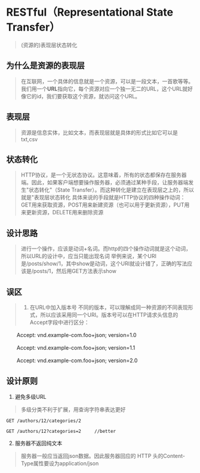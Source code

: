 # RESTful（Representational State Transfer）
>(资源的)表现层状态转化
>

## 为什么是资源的表现层
>在互联网，一个具体的信息就是一个资源，可以是一段文本，一首歌等等。我们用一个**URL**指向它，每个资源对应一个独一无二的URL，这个URL就好像它的id，我们要获取这个资源，就访问这个URL。
>

## 表现层
> 资源是信息实体，比如文本，而表现层就是具体的形式比如它可以是txt,csv
> 

## 状态转化
>HTTP协议，是一个无状态协议。这意味着，所有的状态都保存在服务器端。因此，如果客户端想要操作服务器，必须通过某种手段，让服务器端发生"状态转化"（State Transfer）。而这种转化是建立在表现层之上的，所以就是"表现层状态转化
>具体来说的手段就是HTTP协议的四种操作动词：GET用来获取资源，POST用来新建资源（也可以用于更新资源），PUT用来更新资源，DELETE用来删除资源
>

## 设计思路
>进行一个操作，应该是动词+名词。而http的四个操作动词就是这个动词，所以URL的设计中，应当只能出现名词
举例来说，某个URI是/posts/show/1，其中show是动词，这个URI就设计错了，正确的写法应该是/posts/1，然后用GET方法表示show

## 误区
> 1. 在URL中加入版本号
> 不同的版本，可以理解成同一种资源的不同表现形式，所以应该采用同一个URI。版本号可以在HTTP请求头信息的Accept字段中进行区分：

　　Accept: vnd.example-com.foo+json; version=1.0

　　Accept: vnd.example-com.foo+json; version=1.1

　　Accept: vnd.example-com.foo+json; version=2.0
　　
## 设计原则
1. 避免多级URL
>多级分类不利于扩展，用查询字符串表达更好
```
GET /authors/12/categories/2

GET /authors/12?categories=2     //better
```

2. 服务器不返回纯文本
> 服务器一般应当返回json数据。因此服务器回应的 HTTP 头的Content-Type属性要设为application/json
